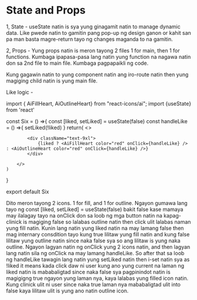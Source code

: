 # State and Props

1, State - useState natin is sya yung ginagamit natin to manage dynamic data. Like pwede natin to gamitin pang pop-up ng design ganon or kahit san pa man basta magre-return tayo ng changes maganda to na gamitin.

2, Props - Yung props natin is meron tayong 2 files 1 for main, then 1 for functions. Kumbaga ipapasa-pasa lang natin yung function na nagawa natin don sa 2nd file to main file. Kumbaga pagpapaikli ng code.

Kung gagawin natin to yung component natin ang iro-route natin then yung magiging child natin is yung main file.


Like logic - 

import { AiFillHeart, AiOutlineHeart} from "react-icons/ai";
import {useState} from 'react'

const Six = () =>{
    const [liked, setLiked] = useState(false)
    const handleLike = () =>{
        setLiked(!liked)
    }
    return(
        <>
        
            <div className="text-9xl">
                {liked ? <AiFillHeart color="red" onClick={handleLike} /> : <AiOutlineHeart color="red" onClick={handleLike} />}
            </div>

        </>
    )
}

export default Six

Dito meron tayong 2 icons. 1 for fill, and 1 for outline. Ngayon gumawa lang tayo ng const [liked, setLiked] = useState(false) bakit false kase mamaya may ilalagay tayo na onClick don sa loob ng mga button natin na kapag-clinick is magiging false so lalabas outline natin then click ulit lalabas naman yung fill natin. Kunin lang natin yung liked natin na may lamang false then mag internary consdition tayo kung true lilitaw yung fill natin and kung false lilitaw yung outline natin since naka false sya so ang lilitaw is yung naka outline. Ngayon lagyan natin ng onClick yung 2 icons natin, and then lagyan lang natin sila ng onClick na may lamang handleLike. So after that sa loob ng handleLike tawagin lang natin yung setLiked natin then i-set natin sya as !liked it means kada click daw ni user kung ano yung current na laman ng liked natin is mababaligtad since naka false sya pagpinindot natin is magigigng true ngayon yung laman nya, kaya lalabas yung filled icon natin. Kung clinick ulit ni user since naka true laman nya mababaligtad ulit into false kaya lilitaw ulit is yung ano natin outline icon.


